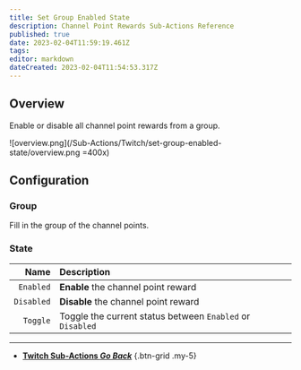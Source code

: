 ```yaml
---
title: Set Group Enabled State
description: Channel Point Rewards Sub-Actions Reference
published: true
date: 2023-02-04T11:59:19.461Z
tags: 
editor: markdown
dateCreated: 2023-02-04T11:54:53.317Z
---
```


## Overview
Enable or disable all channel point rewards from a group.

![overview.png](/Sub-Actions/Twitch/set-group-enabled-state/overview.png =400x)

## Configuration
### Group
Fill in the group of the channel points.

### State
Name | Description
----:|:------------
`Enabled` | **Enable** the channel point reward
`Disabled` | **Disable** the channel point reward
`Toggle` | Toggle the current status between `Enabled` or `Disabled`

---

- [<i class="mdi mdi-chevron-left"></i>**Twitch Sub-Actions *Go Back***](/Sub-Actions/Twitch)
{.btn-grid .my-5}